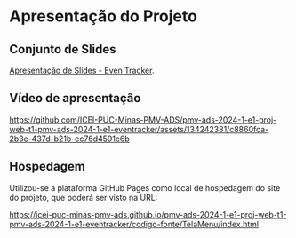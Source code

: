 # Apresentação do Projeto

## Conjunto de Slides

<p>
  
  <a href="https://github.com/user-attachments/files/15920128/slide.even.tracker.pdf">Apresentação de Slides - Even Tracker</a>.
</p>



## Vídeo de apresentação


https://github.com/ICEI-PUC-Minas-PMV-ADS/pmv-ads-2024-1-e1-proj-web-t1-pmv-ads-2024-1-e1-eventracker/assets/134242381/c8860fca-2b3e-437d-b21b-ec76d4591e6b





## Hospedagem

Utilizou-se a plataforma GitHub Pages como local de hospedagem do site do projeto, que poderá ser visto na URL:

https://icei-puc-minas-pmv-ads.github.io/pmv-ads-2024-1-e1-proj-web-t1-pmv-ads-2024-1-e1-eventracker/codigo-fonte/TelaMenu/index.html
